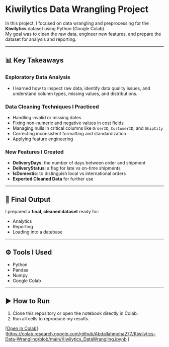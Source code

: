 # Kiwilytics Data Wrangling Project

In this project, I focused on data wrangling and preprocessing for the **Kiwilytics** dataset using Python (Google Colab).  
My goal was to clean the raw data, engineer new features, and prepare the dataset for analysis and reporting.

---

## 📊 Key Takeaways

### Exploratory Data Analysis
- I learned how to inspect raw data, identify data quality issues, and understand column types, missing values, and distributions.

### Data Cleaning Techniques I Practiced
- Handling invalid or missing dates  
- Fixing non-numeric and negative values in cost fields  
- Managing nulls in critical columns like `OrderID`, `CustomerID`, and `ShipCity`  
- Correcting inconsistent formatting and standardization  
- Applying feature engineering  

### New Features I Created
- **DeliveryDays**: the number of days between order and shipment  
- **DeliveryStatus**: a flag for late vs on-time shipments  
- **IsDomestic**: to distinguish local vs international orders  
- **Exported Cleaned Data** for further use  

---

## 🚀 Final Output
I prepared a **final, cleaned dataset** ready for:
- Analytics  
- Reporting  
- Loading into a database  

---

## ⚙️ Tools I Used
- Python  
- Pandas
- Numpy
- Google Colab  

---

## ▶️ How to Run
1. Clone this repository or open the notebook directly in Colab.  
2. Run all cells to reproduce my results.  

[[Open In Colab](https://colab.research.google.com/github/Abdallahmoha277/DataWrangling-Kiwilytics/blob/main/Kiwilytics_DataWrangling.ipynb)](https://colab.research.google.com/github/Abdallahmoha277/Kiwilytics-Data-Wrangling/blob/main/Kiwilytics_DataWrangling.ipynb
)


